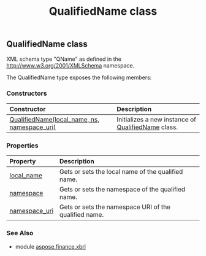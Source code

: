 ﻿---
title: QualifiedName class
second_title: Aspose.Finance for Python via .NET API References
description: 
type: docs
weight: 350
url: /python-net/aspose.finance.xbrl/qualifiedname/
is_root: false
---

## QualifiedName class

XML schema type "QName" as defined in the http://www.w3.org/2001/XMLSchema namespace.



The QualifiedName type exposes the following members:

### Constructors
| Constructor | Description |
| :- | :- |
| [QualifiedName(local_name, ns, namespace_uri)](/finance/python-net/aspose.finance.xbrl/qualifiedname/__init__/#str-str-str) | Initializes a new instance of [QualifiedName](/finance/python-net/aspose.finance.xbrl/qualifiedname) class. |


### Properties
| Property | Description |
| :- | :- |
| [local_name](/finance/python-net/aspose.finance.xbrl/qualifiedname/local_name) | Gets or sets the local name of the qualified name. |
| [namespace](/finance/python-net/aspose.finance.xbrl/qualifiedname/namespace) | Gets or sets the namespace of the qualified name. |
| [namespace_uri](/finance/python-net/aspose.finance.xbrl/qualifiedname/namespace_uri) | Gets or sets the namespace URI of the qualified name. |


### See Also

* module [aspose.finance.xbrl](../)
